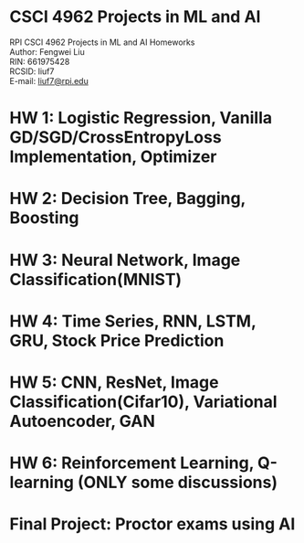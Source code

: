 # CSCI 4962 Projects in ML and AI
RPI CSCI 4962 Projects in ML and AI Homeworks  
Author: Fengwei Liu  
RIN: 661975428  
RCSID: liuf7  
E-mail: liuf7@rpi.edu  

# HW 1: Logistic Regression, Vanilla GD/SGD/CrossEntropyLoss Implementation, Optimizer  
# HW 2: Decision Tree, Bagging, Boosting  
# HW 3: Neural Network, Image Classification(MNIST)  
# HW 4: Time Series, RNN, LSTM, GRU, Stock Price Prediction  
# HW 5: CNN, ResNet, Image Classification(Cifar10), Variational Autoencoder, GAN  
# HW 6: Reinforcement Learning, Q-learning (ONLY some discussions)  
# Final Project: Proctor exams using AI  
